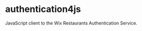 authentication4js
=================

JavaScript client to the Wix Restaurants Authentication Service.

